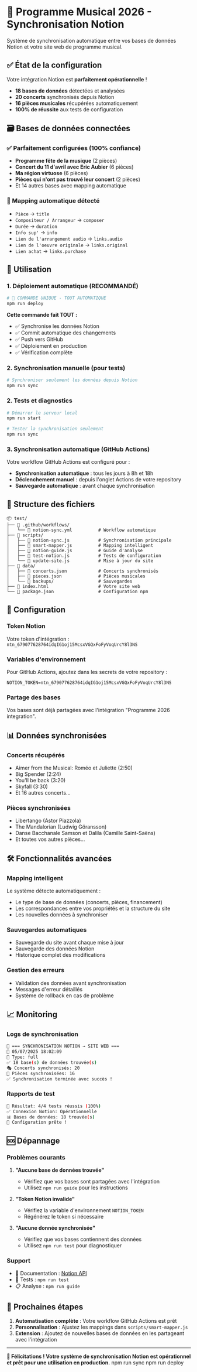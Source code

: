 # 🎵 Programme Musical 2026 - Synchronisation Notion

Système de synchronisation automatique entre vos bases de données Notion et votre site web de programme musical.

## ✅ État de la configuration

Votre intégration Notion est **parfaitement opérationnelle** !

- **18 bases de données** détectées et analysées
- **20 concerts** synchronisés depuis Notion
- **16 pièces musicales** récupérées automatiquement
- **100% de réussite** aux tests de configuration

## 🗃️ Bases de données connectées

### ✅ Parfaitement configurées (100% confiance)
- **Programme fête de la musique** (2 pièces)
- **Concert du 11 d'avril avec Eric Aubier** (6 pièces)
- **Ma région virtuose** (6 pièces)
- **Pièces qui n'ont pas trouvé leur concert** (2 pièces)
- Et 14 autres bases avec mapping automatique

### 🔗 Mapping automatique détecté
- `Pièce` → `title`
- `Compositeur / Arrangeur` → `composer`
- `Durée` → `duration`
- `Info sup'` → `info`
- `Lien de l'arrangement audio` → `links.audio`
- `Lien de l'oeuvre originale` → `links.original`
- `Lien achat` → `links.purchase`

## 🚀 Utilisation

### 1. Déploiement automatique (RECOMMANDÉ)
```bash
# 🚀 COMMANDE UNIQUE - TOUT AUTOMATIQUE
npm run deploy
```
**Cette commande fait TOUT :**
- ✅ Synchronise les données Notion
- ✅ Commit automatique des changements
- ✅ Push vers GitHub
- ✅ Déploiement en production
- ✅ Vérification complète

### 2. Synchronisation manuelle (pour tests)
```bash
# Synchroniser seulement les données depuis Notion
npm run sync
```

### 2. Tests et diagnostics
```bash
# Démarrer le serveur local
npm run start

# Tester la synchronisation seulement
npm run sync
```

### 3. Synchronisation automatique (GitHub Actions)

Votre workflow GitHub Actions est configuré pour :
- **Synchronisation automatique** : tous les jours à 8h et 18h
- **Déclenchement manuel** : depuis l'onglet Actions de votre repository
- **Sauvegarde automatique** : avant chaque synchronisation

## 📁 Structure des fichiers

```
📦 test/
├── 📁 .github/workflows/
│   └── 📄 notion-sync.yml          # Workflow automatique
├── 📁 scripts/
│   ├── 📄 notion-sync.js           # Synchronisation principale
│   ├── 📄 smart-mapper.js          # Mapping intelligent
│   ├── 📄 notion-guide.js          # Guide d'analyse
│   ├── 📄 test-notion.js           # Tests de configuration
│   └── 📄 update-site.js           # Mise à jour du site
├── 📁 data/
│   ├── 📄 concerts.json            # Concerts synchronisés
│   ├── 📄 pieces.json              # Pièces musicales
│   └── 📁 backups/                 # Sauvegardes
├── 📄 index.html                   # Votre site web
└── 📄 package.json                 # Configuration npm
```

## 🔧 Configuration

### Token Notion
Votre token d'intégration : `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`

### Variables d'environnement
Pour GitHub Actions, ajoutez dans les secrets de votre repository :
```
NOTION_TOKEN=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
```

### Partage des bases
Vos bases sont déjà partagées avec l'intégration "Programme 2026 integration".

## 📊 Données synchronisées

### Concerts récupérés
- Aimer from the Musical: Roméo et Juliette (2:50)
- Big Spender (2:24)
- You'll be back (3:20)
- Skyfall (3:30)
- Et 16 autres concerts...

### Pièces synchronisées
- Libertango (Astor Piazzola)
- The Mandalorian (Ludwig Göransson)
- Danse Bacchanale Samson et Dalila (Camille Saint-Saëns)
- Et toutes vos autres pièces...

## 🛠️ Fonctionnalités avancées

### Mapping intelligent
Le système détecte automatiquement :
- Le type de base de données (concerts, pièces, financement)
- Les correspondances entre vos propriétés et la structure du site
- Les nouvelles données à synchroniser

### Sauvegardes automatiques
- Sauvegarde du site avant chaque mise à jour
- Sauvegarde des données Notion
- Historique complet des modifications

### Gestion des erreurs
- Validation des données avant synchronisation
- Messages d'erreur détaillés
- Système de rollback en cas de problème

## 📈 Monitoring

### Logs de synchronisation
```bash
🎵 === SYNCHRONISATION NOTION → SITE WEB ===
📅 05/07/2025 18:02:09
🎯 Type: full
✅ 18 base(s) de données trouvée(s)
🎭 Concerts synchronisés: 20
🎵 Pièces synchronisées: 16
✅ Synchronisation terminée avec succès !
```

### Rapports de test
```bash
🎯 Résultat: 4/4 tests réussis (100%)
✅ Connexion Notion: Opérationnelle
📊 Bases de données: 18 trouvée(s)
🚀 Configuration prête !
```

## 🆘 Dépannage

### Problèmes courants

1. **"Aucune base de données trouvée"**
   - Vérifiez que vos bases sont partagées avec l'intégration
   - Utilisez `npm run guide` pour les instructions

2. **"Token Notion invalide"**
   - Vérifiez la variable d'environnement `NOTION_TOKEN`
   - Régénérez le token si nécessaire

3. **"Aucune donnée synchronisée"**
   - Vérifiez que vos bases contiennent des données
   - Utilisez `npm run test` pour diagnostiquer

### Support
- 📖 Documentation : [Notion API](https://developers.notion.com/)
- 🔧 Tests : `npm run test`
- 📋 Analyse : `npm run guide`

## 🎯 Prochaines étapes

1. **Automatisation complète** : Votre workflow GitHub Actions est prêt
2. **Personnalisation** : Ajustez les mappings dans `scripts/smart-mapper.js`
3. **Extension** : Ajoutez de nouvelles bases de données en les partageant avec l'intégration

---

**🎉 Félicitations ! Votre système de synchronisation Notion est opérationnel et prêt pour une utilisation en production.**
npm run sync 
npm run deploy